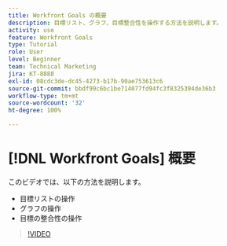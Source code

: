```yaml
---
title: Workfront Goals の概要
description: 目標リスト、グラフ、目標整合性を操作する方法を説明します。
activity: use
feature: Workfront Goals
type: Tutorial
role: User
level: Beginner
team: Technical Marketing
jira: KT-8888
exl-id: 08cdc3de-dc45-4273-b17b-90ae753613c6
source-git-commit: bbdf99c6bc1be714077fd94fc3f8325394de36b3
workflow-type: tm+mt
source-wordcount: '32'
ht-degree: 100%

---
```


# [!DNL Workfront Goals] 概要

このビデオでは、以下の方法を説明します。

* 目標リストの操作
* グラフの操作
* 目標の整合性の操作

>[!VIDEO](https://video.tv.adobe.com/v/3421297/?quality=12&learn=on&enablevpops=1&captions=jpn)
